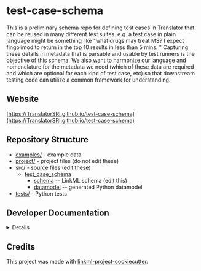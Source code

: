 # test-case-schema

This is a preliminary schema repo for defining test cases in Translator that can be reused in many different test suites.  e.g. a test case in plain language might be something like "what drugs may treat MS? I expect fingolimod to return in the top 10 results in less than 5 mins. "  Capturing these details in metadata that is parsable and usable by test runners is the objective of this schema.  We also want to harmonize our language and nomenclature for the metadata we need (which of these data are required and which are optional for each kind of test case, etc) so that downstream testing code can utilize a common framework for understanding.

## Website

[https://TranslatorSRI.github.io/test-case-schema](https://TranslatorSRI.github.io/test-case-schema)

## Repository Structure

* [examples/](examples/) - example data
* [project/](project/) - project files (do not edit these)
* [src/](src/) - source files (edit these)
  * [test_case_schema](src/test_case_schema)
    * [schema](src/test_case_schema/schema) -- LinkML schema
      (edit this)
    * [datamodel](src/test_case_schema/datamodel) -- generated
      Python datamodel
* [tests/](tests/) - Python tests

## Developer Documentation

<details>
Use the `make` command to generate project artefacts:

* `make all`: make everything
* `make deploy`: deploys site
</details>

## Credits

This project was made with
[linkml-project-cookiecutter](https://github.com/linkml/linkml-project-cookiecutter).
